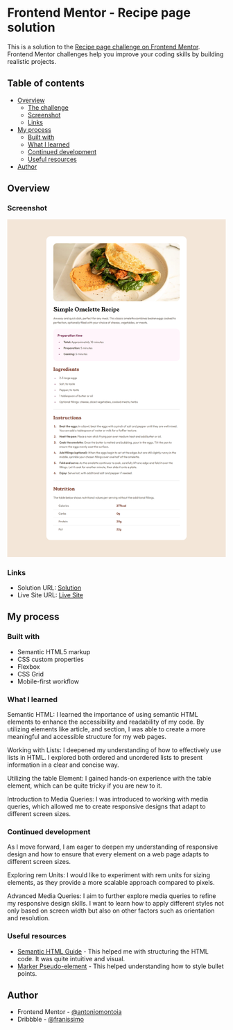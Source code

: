 # Frontend Mentor - Recipe page solution

This is a solution to the [Recipe page challenge on Frontend Mentor](https://www.frontendmentor.io/challenges/recipe-page-KiTsR8QQKm). Frontend Mentor challenges help you improve your coding skills by building realistic projects. 

## Table of contents

- [Overview](#overview)
  - [The challenge](#the-challenge)
  - [Screenshot](#screenshot)
  - [Links](#links)
- [My process](#my-process)
  - [Built with](#built-with)
  - [What I learned](#what-i-learned)
  - [Continued development](#continued-development)
  - [Useful resources](#useful-resources)
- [Author](#author)

## Overview

### Screenshot

![](./screenshot.png)

### Links

- Solution URL: [Solution](https://github.com/antoniomontoia/recipe-page-main)
- Live Site URL: [Live Site](https://antoniomontoia.github.io/recipe-page-main/)

## My process

### Built with

- Semantic HTML5 markup
- CSS custom properties
- Flexbox
- CSS Grid
- Mobile-first workflow

### What I learned

Semantic HTML: I learned the importance of using semantic HTML elements to enhance the accessibility and readability of my code. By utilizing elements like article, and section, I was able to create a more meaningful and accessible structure for my web pages.

Working with Lists: I deepened my understanding of how to effectively use lists in HTML. I explored both ordered and unordered lists to present information in a clear and concise way.

Utilizing the table Element: I gained hands-on experience with the table element, which can be quite tricky if you are new to it. 

Introduction to Media Queries: I was introduced to working with media queries, which allowed me to create responsive designs that adapt to different screen sizes.

### Continued development

As I move forward, I am eager to deepen my understanding of responsive design and how to ensure that every element on a web page adapts to different screen sizes.

Exploring rem Units: I would like to experiment with rem units for sizing elements, as they provide a more scalable approach compared to pixels.

Advanced Media Queries: I aim to further explore media queries to refine my responsive design skills. I want to learn how to apply different styles not only based on screen width but also on other factors such as orientation and resolution.

### Useful resources

- [Semantic HTML Guide](https://www.semrush.com/blog/semantic-html5-guide) - This helped me with structuring the HTML code. It was quite intuitive and visual.
- [Marker Pseudo-element](https://developer.mozilla.org/en-US/docs/Web/CSS/::marker) - This helped understanding how to style bullet points.

## Author

- Frontend Mentor - [@antoniomontoia](https://www.frontendmentor.io/profile/antoniomontoia)
- Dribbble - [@franissimo](https://www.twitter.com/franissimo)
